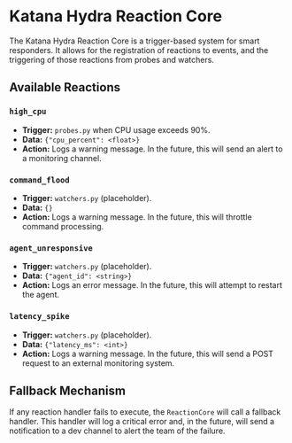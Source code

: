 # Katana Hydra Reaction Core

The Katana Hydra Reaction Core is a trigger-based system for smart responders. It allows for the registration of reactions to events, and the triggering of those reactions from probes and watchers.

## Available Reactions

### `high_cpu`

-   **Trigger:**  `probes.py` when CPU usage exceeds 90%.
-   **Data:** `{"cpu_percent": <float>}`
-   **Action:** Logs a warning message. In the future, this will send an alert to a monitoring channel.

### `command_flood`

-   **Trigger:** `watchers.py` (placeholder).
-   **Data:** `{}`
-   **Action:** Logs a warning message. In the future, this will throttle command processing.

### `agent_unresponsive`

-   **Trigger:** `watchers.py` (placeholder).
-   **Data:** `{"agent_id": <string>}`
-   **Action:** Logs an error message. In the future, this will attempt to restart the agent.

### `latency_spike`

-   **Trigger:** `watchers.py` (placeholder).
-   **Data:** `{"latency_ms": <int>}`
-   **Action:** Logs a warning message. In the future, this will send a POST request to an external monitoring system.

## Fallback Mechanism

If any reaction handler fails to execute, the `ReactionCore` will call a fallback handler. This handler will log a critical error and, in the future, will send a notification to a dev channel to alert the team of the failure.
